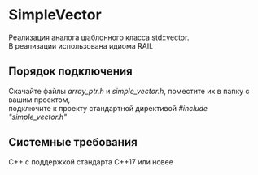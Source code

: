 # SimpleVector
Реализация аналога шаблонного класса std::vector. <br>
В реализации использована идиома RAII.
## Порядок подключения
Скачайте файлы <i>array_ptr.h</i> и <i>simple_vector.h</i>, поместите их в папку с вашим проектом, <br>
подключите к проекту стандартной директивой <i>#include "simple_vector.h"</i> 
## Системные требования
С++ с поддержкой стандарта C++17 или новее
